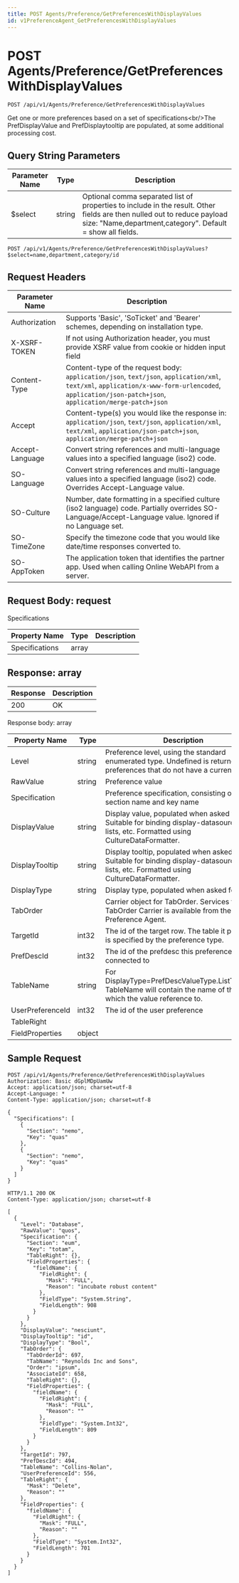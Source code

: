 ```yaml
---
title: POST Agents/Preference/GetPreferencesWithDisplayValues
id: v1PreferenceAgent_GetPreferencesWithDisplayValues
---
```


# POST Agents/Preference/GetPreferencesWithDisplayValues

```http
POST /api/v1/Agents/Preference/GetPreferencesWithDisplayValues
```

Get one or more preferences based on a set of specifications&lt;br/&gt;The PrefDisplayValue and PrefDisplaytooltip are populated, at some additional processing cost.







## Query String Parameters

| Parameter Name | Type |  Description |
|----------------|------|--------------|
| $select | string |  Optional comma separated list of properties to include in the result. Other fields are then nulled out to reduce payload size: "Name,department,category". Default = show all fields. |

```http
POST /api/v1/Agents/Preference/GetPreferencesWithDisplayValues?$select=name,department,category/id
```


## Request Headers

| Parameter Name | Description |
|----------------|-------------|
| Authorization  | Supports 'Basic', 'SoTicket' and 'Bearer' schemes, depending on installation type. |
| X-XSRF-TOKEN   | If not using Authorization header, you must provide XSRF value from cookie or hidden input field |
| Content-Type | Content-type of the request body: `application/json`, `text/json`, `application/xml`, `text/xml`, `application/x-www-form-urlencoded`, `application/json-patch+json`, `application/merge-patch+json` |
| Accept         | Content-type(s) you would like the response in: `application/json`, `text/json`, `application/xml`, `text/xml`, `application/json-patch+json`, `application/merge-patch+json` |
| Accept-Language | Convert string references and multi-language values into a specified language (iso2) code. |
| SO-Language | Convert string references and multi-language values into a specified language (iso2) code. Overrides Accept-Language value. |
| SO-Culture | Number, date formatting in a specified culture (iso2 language) code. Partially overrides SO-Language/Accept-Language value. Ignored if no Language set. |
| SO-TimeZone | Specify the timezone code that you would like date/time responses converted to. |
| SO-AppToken | The application token that identifies the partner app. Used when calling Online WebAPI from a server. |

## Request Body: request  

Specifications 

| Property Name | Type |  Description |
|----------------|------|--------------|
| Specifications | array |  |


## Response: array



| Response | Description |
|----------------|-------------|
| 200 | OK |

Response body: array

| Property Name | Type |  Description |
|----------------|------|--------------|
| Level | string | Preference level, using the standard enumerated type. Undefined is returned for preferences that do not have a current setting. |
| RawValue | string | Preference value |
| Specification |  | Preference specification, consisting of the section name and key name |
| DisplayValue | string | Display value, populated when asked for. Suitable for binding display-datasource in lists, etc. Formatted using CultureDataFormatter. |
| DisplayTooltip | string | Display tooltip, populated when asked for. Suitable for binding display-datasource in lists, etc. Formatted using CultureDataFormatter. |
| DisplayType | string | Display type, populated when asked for. |
| TabOrder |  | Carrier object for TabOrder. Services for the TabOrder Carrier is available from the <see cref="T:SuperOffice.CRM.Services.IPreferenceAgent">Preference Agent</see>. |
| TargetId | int32 | The id of the target row. The table it points at is specified by the preference type. |
| PrefDescId | int32 | The id of the prefdesc this preference is connected to |
| TableName | string | For DisplayType=PrefDescValueType.ListTableRef, TableName will contain the name of the table which the value reference to. |
| UserPreferenceId | int32 | The id of the user preference |
| TableRight |  |  |
| FieldProperties | object |  |

## Sample Request

```http!
POST /api/v1/Agents/Preference/GetPreferencesWithDisplayValues
Authorization: Basic dGplMDpUamUw
Accept: application/json; charset=utf-8
Accept-Language: *
Content-Type: application/json; charset=utf-8

{
  "Specifications": [
    {
      "Section": "nemo",
      "Key": "quas"
    },
    {
      "Section": "nemo",
      "Key": "quas"
    }
  ]
}
```

```http_
HTTP/1.1 200 OK
Content-Type: application/json; charset=utf-8

[
  {
    "Level": "Database",
    "RawValue": "quos",
    "Specification": {
      "Section": "eum",
      "Key": "totam",
      "TableRight": {},
      "FieldProperties": {
        "fieldName": {
          "FieldRight": {
            "Mask": "FULL",
            "Reason": "incubate robust content"
          },
          "FieldType": "System.String",
          "FieldLength": 908
        }
      }
    },
    "DisplayValue": "nesciunt",
    "DisplayTooltip": "id",
    "DisplayType": "Bool",
    "TabOrder": {
      "TabOrderId": 697,
      "TabName": "Reynolds Inc and Sons",
      "Order": "ipsum",
      "AssociateId": 658,
      "TableRight": {},
      "FieldProperties": {
        "fieldName": {
          "FieldRight": {
            "Mask": "FULL",
            "Reason": ""
          },
          "FieldType": "System.Int32",
          "FieldLength": 809
        }
      }
    },
    "TargetId": 797,
    "PrefDescId": 494,
    "TableName": "Collins-Nolan",
    "UserPreferenceId": 556,
    "TableRight": {
      "Mask": "Delete",
      "Reason": ""
    },
    "FieldProperties": {
      "fieldName": {
        "FieldRight": {
          "Mask": "FULL",
          "Reason": ""
        },
        "FieldType": "System.Int32",
        "FieldLength": 701
      }
    }
  }
]
```
